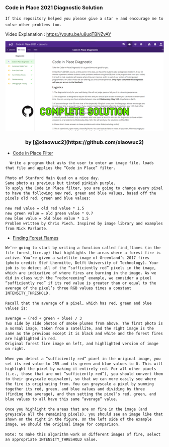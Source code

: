### Code in Place 2021 Diagnostic Solution
```
If this repository helped you please give a star ⭐ and encourage me to solve other problems too.
``` 

Video Explanation : https://youtu.be/u8uqTBNZvAY

<p align="center">
  <a href="https://youtu.be/0IURrcpNZmk">
    <img src="https://github.com/xiaowuc2/xiaowuc2/blob/master/source/ranger-1/youtube%20diagnostic.png" alt="Logo">
  </a>

  <h3 align="center">by [@xiaowuc2](https://github.com/xiaowuc2)</h3>

  <p align="center">
  </p>
</p>


- [Code in Place Filter](https://github.com/xiaowuc2/Code-in-Place-2021-Assignment-Solution/blob/main/Diagnostic/1.%20Astronaut%20Height%20Test.py)
```
  Write a program that asks the user to enter an image file, loads that file and applies the “Code in Place” filter.

Photo of Stanford Main Quad on a nice day.
Same photo as previous but tinted pinkish purple.
To apply the Code in Place filter, you are going to change every pixel to have the following new red, green and blue values, based off the pixels old red, green and blue values:

new red value = old red value * 1.5
new green value = old green value * 0.7
new blue value = old blue value * 1.5
Problem written by Chris Piech. Inspired by image library and examples from Nick Parlante.
```
- [Finding Forest Flames](https://github.com/xiaowuc2/Code-in-Place-2021-Assignment-Solution/blob/main/Diagnostic/2.%20Even%20Odd%20Table.py)
```
We’re going to start by writing a function called find_flames (in the file forest_fire.py) that highlights the areas where a forest fire is active. You’re given a satellite image of Greenland’s 2017 fires (photo credit: Stef Lhermitte, Delft University of Technology). Your job is to detect all of the “sufficiently red” pixels in the image, which are indicative of where fires are burning in the image. As we did in class with the “redscreening” example, we consider a pixel “sufficiently red” if its red value is greater than or equal to the average of the pixel’s three RGB values times a constant INTENSITY_THRESHOLD. 

Recall that the average of a pixel, which has red, green and blue values is:

average = (red + green + blue) / 3
Two side by side photos of smoke plumes from above. The first photo is a normal image, taken from a satellite, and the right image is the same as the previous except it is black and white and the forest fires are highlighted in red.
Original forest fire image on left, and highlighted version of image on right.

When you detect a “sufficiently red” pixel in the original image, you set its red value to 255 and its green and blue values to 0. This will highlight the pixel by making it entirely red. For all other pixels (i.e., those that are not “sufficiently red”), you should convert them to their grayscale equivalent, so that we can more easily see where the fire is originating from. You can grayscale a pixel by summing together its red, green, and blue values and dividing by three (finding the average), and then setting the pixel’s red, green, and blue values to all have this same “average” value. 

Once you highlight the areas that are on fire in the image (and greyscale all the remaining pixels), you should see an image like that shown on the right in the figure. On the left side of the example image, we should the original image for comparison. 

Note: to make this algorithm work on different images of fire, select an appropriate INTENSITY_THRESHOLD value.

```
